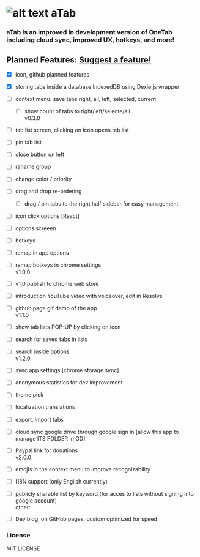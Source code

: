 # ![alt text](https://github.com/ArtDor2/noTab/blob/master/src/assets/icons/a48.png "aTab") aTab
### aTab is an improved in development version of OneTab including cloud sync, improved UX, hotkeys, and more!

## Planned Features: [Suggest a feature!](https://github.com/ArtDor2/aTab/issues/new "Send request!")

- [x] icon, github planned features
- [x] storing tabs inside a database IndexedDB using Dexie.js wrapper
- [ ] context menu: save tabs right, all, left, selected, current
	- [ ] show count of tabs to right/left/selecte/all
<br/>v0.3.0
- [ ] tab list screen, clicking on icon opens tab list
- [ ] pin tab list
- [ ] close button on left
- [ ] raname group
- [ ] change color / priority
- [ ] drag and drop re-ordering
	- [ ] drag / pin tabs to the right half sidebar for easy management
- [ ] icon click options [React]
- [ ] options screeen
- [ ] hotkeys
- [ ] remap in app options
- [ ] remap hotkeys in chrome settings
<br/>v1.0.0
- [ ] v1.0 publish to chrome web store 
- [ ] introduction YouTube video with voiceover, edit in Resolve
- [ ] github page gif demo of the app
<br/>v1.1.0
- [ ] show tab lists POP-UP by clicking on icon
- [ ] search for saved tabs in lists
- [ ] search inside options
<br/>v1.2.0
- [ ] sync app settings [chrome storage.sync]
- [ ] anonymous statistics for dev improvement
- [ ] theme pick
- [ ] localization translations
- [ ] export, import tabs
- [ ] cloud sync google drive through google sign in [allow this app to manage ITS FOLDER in GD]
- [ ] Paypal link for donations
<br/>v2.0.0
- [ ] emojis in the context menu to improve recognizability
- [ ] I18N support (only English currently)
- [ ] publicly sharable list by keyword (for acces to lists without signing into google account)
<br/>other:
- [ ] Dev blog, on GitHub pages, custom optimized for speed
 

### License
MIT LICENSE
